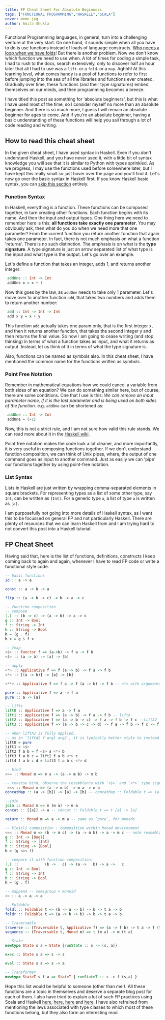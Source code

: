 ```yaml
---
title: FP Cheat Sheet For Absolute Beginners
tags: ["FUNCTIONAL PROGRAMMING","HASKELL","SCALA"]
cover: meme.jpg
author: Amita Shukla
---
```



Functional Programming languages, in general, turn into a challenging venture at the very start. On one hand, it sounds simple when all you have to do is use functions instead of loads of language constructs. [Who needs a loop when we have folds](https://blog.amitashukla.in/2019/07/unfolding-folds.html)! But there is another problem. Now we don't know which function we need to use when. A lot of times for coding a simple task, I had to rush to the docs, search extensively, only to discover half an hour later that all I had to use was a `lift`. or a `fold`. or a `map`. Aghhh! At this learning level, what comes handy is a pool of functions to refer to first before jumping into the sea of all the libraries and functions ever created. Gradually over time, these functions (and their type signatures) embed themselves on our minds, and then programming becomes a breeze.

 


<re-img src="meme.jpg"></re-img>

 


I have titled this post as something for 'absolute beginners', but this is what I have used most of the time, so I consider myself no more than an absolute beginner. And there is so much more, I guess I will remain an absolute beginner for ages to come. And if you're an absolute beginner, having a basic understanding of these functions will help you sail through a lot of code reading and writing.

 


## How to read this cheat sheet

In the given cheat sheet, I have used syntax in Haskell. Even if you don't understand Haskell, and you have never used it, with a little bit of syntax knowledge you will see that it is similar to Python with types sprinkled. As we progress, I may use the functions used before somewhere later, but I have kept this really small so just hover over the page and you'll find it. Let's now go over the basic syntax in Haskell first. If you know Haskell basic syntax, you can [skip this section](#fp_cheat_sheet) entirely.

 


### Function Syntax

In Haskell, everything is a function. These functions can be composed together, in turn creating other functions. Each function begins with its name. And then the input and output types. One thing here we need to remember here is this: **all functions take exactly one parameter**. You may obviously ask, then what do you do when we need more that one parameter? From the current function you return another function that again takes one parameter. In fact, there is not much emphasis on what a function 'returns'. There is no such distinction. The emphasis is on what is the **type signature**. A type signature is just an arrow separated list of what type is the input and what type is the output. Let's go over an example.

 


Let's define a function that takes an integer, adds 1, and returns another integer: 

```haskell
 addOne :: Int -> Int
 addOne x = x + 1
```
 

Now this goes by the law, as `addOne` needs to take only 1 parameter. Let's move over to another function `add`, that takes two numbers and adds them to return another number:

```haskell
 add :: Int -> Int -> Int
 add x y = x + y
```
 

This function `add` actually takes one param only, that is the first integer x, and then it returns another function, that takes the second integer y and then returns the final value. So now I am going to cease writing (and stop thinking) in terms of what a function takes as input, and what it returns as output. Instead, let us think of it in terms of what the type signature is.

Also, functions can be named as symbols also. In this cheat sheet, I have mentioned the common name for the functions written as symbols. 


 


### Point Free Notation

Remember in mathematical equations how we could cancel a variable from both sides of an equation? We can do something similar here, but of course, there are some conditions. One that I use is this: _We can remove an input parameter name, if it is the last parameter and is being used on both sides of the function_. e.g. `addOne` can be shortened as:

```haskell
 addOne :: Int -> Int
 addOne = (+1)
```
 

Now, this is not a strict rule, and I am not sure how valid this rule stands. We can read more about it in the [Haskell wiki](https://wiki.haskell.org/Pointfree).

Point free notation makes the code look a lot cleaner, and more importantly, it is very useful in composing functions together. If we don't understand function composition, we can think of Unix pipes, where, the output of one command goes as input to another command. Just as easily we can 'pipe' our functions together by using point-free notation.

 


### List Syntax

Lists in Haskell are just written by wrapping comma-separated elements in square brackets. For representing types as a list of some other type, say `Int`, can be written as `[Int]`. For a generic type `a`, a list of type `a` is written as `[a]`.

 


I am purposefully not going into more details of Haskell syntax, as I want this to be focussed on general FP and not particularly Haskell. There are plenty of resources that we can learn Haskell from and I am trying hard to not convert this post into a Haskell tutorial.

## FP Cheat Sheet

Having said that, here is the list of functions, definitions, constructs I keep coming back to again and again, whenever I have to read FP code or write a functional style code. 

```haskell
-- basic functions 
id :: a -> a

const :: a -> b -> a

flip :: (a -> b -> c) -> b -> a -> c 

-- function composition
-- compose
(.) :: (b -> c) -> (a -> b) -> a -> c
g :: Int -> Bool
f :: String -> Int
h :: String -> Bool
h = (g . f)
h x = g $ f x

-- fmap
<$> :: Functor f => (a->b) -> f a -> f b
<$> :: (a -> b) -> [a] -> [b]

-- apply
<*> :: Applicative f => f (a -> b) -> f a -> f b
<*> :: [(a -> b)] -> [a] -> [b]

<**> :: Applicative f => f a -> f (a -> b) -> f b -- <*> with arguments reversed, this is not equivalent to `flip <*>`

pure :: Applicative f => a -> f a
pure :: a -> [a]

-- lifts
lift0 :: Applicative f => a -> f a
lift1 :: Applicative f => (a -> b) -> f a -> f b -- liftA
lift2 :: Applicative f => (a -> b -> c) -> f a -> f b -> f c --liftA2
lift3 :: Applicative f => (a -> b -> c -> d) -> f a -> f b -> f c -> f d --liftA3

-- When liftA2 is fully applied, 
-- as in `liftA2 f arg1 arg2`, it is typically better style to instead use `f <$> arg1 <*> arg2`.
lift0 = pure
lift1 = <$>
lift2 f a b = f <$> a <*> b
lift3 f a b c = lift2 f a b <*> c
lift4 f a b c d = lift3 f a b c <*> d

-- bind
>>= :: Monad m => m a -> (a -> m b) -> m b

-- reverse bind, observe the resemblence with `<$>` and `<*>` type signatures
 =<< :: Monad m => (a -> m b) -> m a -> m b
concatMap :: (a -> [b]) -> [a] -> [b] -- concatMap :: Foldable t => (a -> [b]) -> t a -> t b

--join
join :: Monad m => m (m a) -> m a
concat :: [[a]] -> a -- concat :: Foldable t => t [a] -> [a]

return :: Monad m => a -> m a -- same as `pure`, for monads

-- kleisli composition : composition within Monad environment
<=< :: Monad m => (b -> m c) -> (a -> m b) -> a -> m c -- note resemblance with function composition
g :: Int -> [Bool]
f :: String -> [Int]
h :: String -> [Bool]
h = (g <=< f)

-- compare it with function composition: 
(.) ::            (b ->   c) -> (a ->   b) -> a ->   c
g :: Int -> Bool
f :: String -> Int
h :: String -> Bool
h = (g . f)

-- mappend -- semigroup + monoid
<> :: a -> a -> a

-- Foldable
foldl :: Foldable t => (b -> a -> b) -> b -> t a -> b
foldr :: Foldable t => (a -> b -> b) -> b -> t a -> b

-- Traversable
traverse :: (Traversable t, Applicative f) => (a -> f b) -> t a -> f (t b)
sequence :: (Traversable t, Monad m) => t (m a) -> m (t a)

-- State
newtype State s a = State {runState :: s -> (s, a)}

exec :: State s a => s -> s

eval :: State s a => s -> a

-- Transformer
newtype StateT s f a => StateT { runStateT :: s -> f (s,a) }

```
 


Hope this list would be helpful to someone (other than me!). All these functions are a topic in themselves and deserve a separate blog post for each of them. I also have tried to explain a lot of such FP practices using Scala and Haskell [here](https://blog.amitashukla.in/2019/07/unfolding-folds.html), [here](https://blog.amitashukla.in/2017/06/implement-functional-list-from-scratch-scala.html), [here](https://blog.amitashukla.in/2017/03/tail-recursion-in-functional-programming.html) and [here](https://blog.amitashukla.in/2017/02/why-functional-programming.html). I have also refrained from mentioning the laws associated with type classes to which most of these functions belong, but they also form an interesting read.



